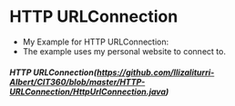 # HTTP URLConnection


- My Example for HTTP URLConnection:
- The example uses my personal website to connect to.


##### HTTP URLConnection(https://github.com/Ilizaliturri-Albert/CIT360/blob/master/HTTP-URLConnection/HttpUrlConnection.java)
